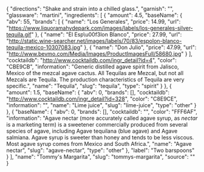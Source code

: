 {
    "directions": "Shake and strain into a chilled glass.",
    "garnish": "",
    "glassware": "martini",
    "ingredients": [
        {
            "amount": 4.5,
            "baseName": {
                "abv": 55,
                "brands": [
                    {
                        "name": "Los Generales",
                        "price": 14.99,
                        "url": "https://www.liquoramahydepark.com/images/labels/los-generales-silver-tequila.gif"
                    },
                    {
                        "name": "El Esp\u00f3lon Blanco",
                        "price": 27.99,
                        "url": "http://static.wine-searcher.net/images/labels/70/83/espolon-blanco-tequila-mexico-10307083.jpg"
                    },
                    {
                        "name": "Don Julio",
                        "price": 47.99,
                        "url": "http://www.bevmo.com/Media/Images/ProductImagesFull/58680.jpg"
                    }
                ],
                "cocktaildb": "http://www.cocktaildb.com/ingr_detail?id=4",
                "color": "CBE9CB",
                "information": "Generic distilled agave spirit from Jalisco, Mexico of the mezcal agave cactus. All Tequilas are Mezcal, but not all Mezcals are Tequila. The production characteristics of Tequila are very specific.",
                "name": "Tequila",
                "slug": "tequila",
                "type": "spirit"
            }
        },
        {
            "amount": 1.5,
            "baseName": {
                "abv": 0,
                "brands": [],
                "cocktaildb": "http://www.cocktaildb.com/ingr_detail?id=328",
                "color": "C8E9CE",
                "information": "",
                "name": "Lime juice",
                "slug": "lime-juice",
                "type": "other"
            }
        },
        {
            "baseName": {
                "abv": 0,
                "brands": [],
                "cocktaildb": "",
                "color": "FFF6AF",
                "information": "Agave nectar (more accurately called agave syrup, as *nectar* is a marketing term) is a sweetener commercially produced from several species of agave, including Agave tequilana (blue agave) and Agave salmiana. Agave syrup is sweeter than honey and tends to be less viscous. Most agave syrup comes from Mexico and South Africa.",
                "name": "Agave nectar",
                "slug": "agave-nectar",
                "type": "other"
            },
            "label": "Two barspoons"
        }
    ],
    "name": "Tommy's Margarita",
    "slug": "tommys-margarita",
    "source": ""
}